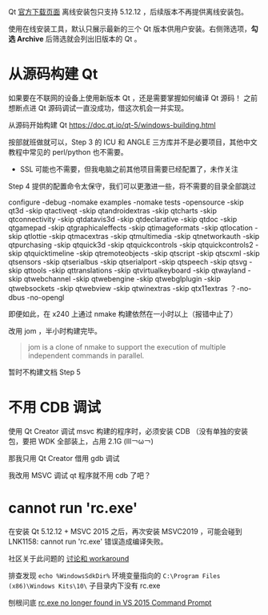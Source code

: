 
Qt [官方下载页面](https://www.qt.io/offline-installers)  离线安装包只支持 5.12.12 ，后续版本不再提供离线安装包。

使用在线安装工具，默认只展示最新的三个 Qt 版本供用户安装。右侧筛选项，**勾选 Archive** 后筛选就会列出旧版本的 Qt 。

# 从源码构建 Qt

如果要在不联网的设备上使用新版本 Qt ，还是需要掌握如何编译 Qt 源码！
之前想断点进 Qt 源码调试一直没成功，借这次机会一并实现。

从源码开始构建 Qt https://doc.qt.io/qt-5/windows-building.html

按部就班做就可以，Step 3 的 ICU 和 ANGLE 三方库并不是必要项目，其他中文教程中常见的 perl/python 也不需要。

- SSL 可能也不需要，但我电脑之前其他项目需要已经配置了，未作关注

Step 4 提供的配置命令太保守，我们可以更激进一些，将不需要的目录全部跳过

configure -debug -nomake examples -nomake tests -opensource -skip qt3d -skip qtactiveqt -skip qtandroidextras -skip qtcharts -skip qtconnectivity -skip qtdatavis3d -skip qtdeclarative -skip qtdoc -skip qtgamepad -skip qtgraphicaleffects -skip qtimageformats -skip qtlocation -skip qtlottie -skip qtmacextras -skip qtmultimedia -skip qtnetworkauth -skip qtpurchasing -skip qtquick3d -skip qtquickcontrols -skip qtquickcontrols2 -skip qtquicktimeline -skip qtremoteobjects -skip qtscript -skip qtscxml -skip qtsensors -skip qtserialbus -skip qtserialport -skip qtspeech -skip qtsvg -skip qttools -skip qttranslations -skip qtvirtualkeyboard -skip qtwayland -skip qtwebchannel -skip qtwebengine -skip qtwebglplugin -skip qtwebsockets -skip qtwebview -skip qtwinextras -skip qtx11extras 
？-no-dbus -no-opengl 

即便如此，在 x240 上通过 nmake 构建依然在一小时以上（报错中止了）

改用 jom ，半小时构建完毕。

> jom is a clone of nmake to support the execution of multiple independent commands in parallel. 

暂时不构建文档 Step 5

# 不用 CDB 调试

使用 Qt Creator 调试 msvc 构建的程序时，必须安装 CDB （没有单独的安装包，要把 WDK 全部装上，占用 2.1G (lll￢ω￢)

那我只用 Qt Creator 借用 gdb 调试

我改用 MSVC 调试 qt 程序就不用 cdb 了吧？

# cannot run 'rc.exe'

在安装 Qt 5.12.12 + MSVC 2015 之后，再次安装 MSVC2019 ，可能会碰到 LNK1158: cannot run 'rc.exe' 错误造成编译失败。

社区关于此问题的 [讨论和 workaround](https://forum.qt.io/topic/90839/lnk1158-cannot-run-rc-exe) 

排查发现 `echo %WindowsSdkDir%` 环境变量指向的 `C:\Program Files (x86)\Windows Kits\10\` 子目录内下没有 rc.exe 

刨根问底 [rc.exe no longer found in VS 2015 Command Prompt][1]

[1]:https://stackoverflow.com/questions/43847542/rc-exe-no-longer-found-in-vs-2015-command-prompt